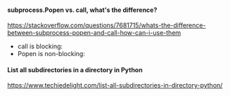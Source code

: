 #### subprocess.Popen vs. call, what's the difference?
https://stackoverflow.com/questions/7681715/whats-the-difference-between-subprocess-popen-and-call-how-can-i-use-them
* call is blocking:
* Popen is non-blocking:

#### List all subdirectories in a directory in Python
https://www.techiedelight.com/list-all-subdirectories-in-directory-python/

